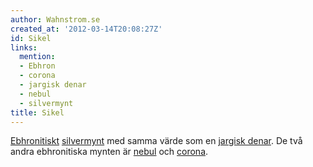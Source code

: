 ```yaml
---
author: Wahnstrom.se
created_at: '2012-03-14T20:08:27Z'
id: Sikel
links:
  mention:
  - Ebhron
  - corona
  - jargisk denar
  - nebul
  - silvermynt
title: Sikel
---
```


[Ebhronitiskt][] [silvermynt] med samma värde som en [jargisk denar]. De två andra ebhronitiska
mynten är [nebul] och [corona].

  [Ebhronitiskt]: Ebhron
  [silvermynt]: silvermynt
  [jargisk denar]: jargisk_denar
  [nebul]: nebul
  [corona]: corona